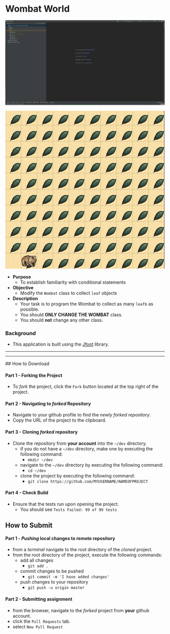 # Wombat World
![](./wombats-world.gif)

![](./wombat-solution.gif)
* **Purpose**
  * To establish familiarity with conditional statements
* **Objective**
  * Modify the `Wombat` class to collect `leaf` objects
* **Description**
  * Your task is to program the Wombat to collect as many `leaf`s as possible.
  * You should **ONLY CHANGE THE WOMBAT** class.
  * You should **not** change any other class.

### Background
* This application is built using the [Jfoot](https://github.com/Git-Leon/jfoot-api) library.


<hr><hr>
## How to Download

#### Part 1 - Forking the Project
* To _fork_ the project, click the `Fork` button located at the top right of the project.


#### Part 2 - Navigating to _forked_ Repository
* Navigate to your github profile to find the _newly forked repository_.
* Copy the URL of the project to the clipboard.

#### Part 3 - Cloning _forked_ repository
* Clone the repository from **your account** into the `~/dev` directory.
  * if you do not have a `~/dev` directory, make one by executing the following command:
    * `mkdir ~/dev`
  * navigate to the `~/dev` directory by executing the following command:
    * `cd ~/dev`
  * clone the project by executing the following command:
    * `git clone https://github.com/MYUSERNAME/NAMEOFPROJECT`

#### Part 4 - Check Build
* Ensure that the tests run upon opening the project.
    * You should see `Tests Failed: 99 of 99 tests`







## How to Submit

#### Part 1 -  _Pushing_ local changes to remote repository
* from a _terminal_ navigate to the root directory of the _cloned_ project.
* from the root directory of the project, execute the following commands:
    * add all changes
      * `git add .`
    * commit changes to be pushed
      * `git commit -m 'I have added changes'`
    * push changes to your repository
      * `git push -u origin master`

#### Part 2 - Submitting assignment
* from the browser, navigate to the _forked_ project from **your** github account.
* click the `Pull Requests` tab.
* select `New Pull Request`
